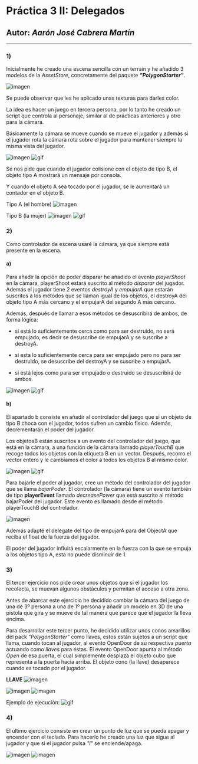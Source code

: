 # Práctica 3 II: Delegados
## Autor: _Aarón José Cabrera Martín_
---

### 1)

Inicialmente he creado una escena sencilla con un terrain y he añadido 3 modelos de la _AssetStore_, concretamente del paquete **_"PolygonStarter"_**.

![imagen](/media/1.1.png)

Se puede observar que les he aplicado unas texturas para darles color.

La idea es hacer un juego en tercera persona, por lo tanto he creado un script que controla al personaje, similar al de prácticas anteriores y otro para la cámara.

Básicamente la cámara se mueve cuando se mueve el jugador y además si el jugador rota la cámara rota sobre el jugador para mantener siempre la misma vista del jugador.

![imagen](/media/1.2.png)
![gif](/media/1.3.gif)

Se nos pide que cuando el jugador colisione con el objeto de tipo B, el objeto tipo A mostrará un mensaje por consola.

Y cuando el objeto A sea tocado por el jugador, se le aumentará un contador en el objeto B.

Tipo A (el hombre)
![imagen](/media/1.4.png)

Tipo B (la mujer)
![imagen](/media/1.5.png)
![gif](/media/1.6.gif)

### 2)

Como controlador de escena usaré la cámara, ya que siempre está presente en la escena.

#### a)

Para añadir la opción de poder disparar he añadido el evento _playerShoot_ en la cámara, playerShoot estará suscrito al método _disparar_ del jugador. Además el jugador tiene 2 eventos _destroyA_ y _empujarA_ que estarán suscritos a los métodos que se llaman igual de los objetos, el destroyA del objeto tipo A más cercano y el empujarA del segundo A más cercano. 

Además, después de llamar a esos métodos se desuscribirá de ambos, de forma lógica:

- si está lo suficientemente cerca como para ser destruido, no será empujado, es decir se desuscribe de empujarA y se suscribe a destroyA.

- si esta lo suficientemente cerca para ser empujado pero no para ser destruido, se desuscribe del destroyA y se suscribe a empujarA.

- si está lejos como para ser empujado o destruido se desuscribirá de ambos.

![imagen](/media/2.a.png)
![gif](/media/2.a.1.gif)

#### b)

El apartado b consiste en añadir al controlador del juego que si un objeto de tipo B choca con el jugador, todos sufren un cambio físico. Además, decrementarán el poder del jugador.  

Los objetosB están suscritos a un evento del controlador del juego, que está en la cámara, a una función de la cámara llamado _playerTouchB_ que recoge todos los objetos con la etiqueta B en un vector. Después, recorro el vector entero y le cambiamos el color a todos los objetos B al mismo color.

![imagen](/media/2.b.png)
![gif](/media/2.b.1.gif)


Para bajarle el poder al jugador, cree un método del controlador del jugador que se llama _bajarPoder_. El controlador (la cámara) tiene un evento también de tipo **playerEvent** llamado _decreasePower_ que está suscrito al método bajarPoder del jugador. Este evento es llamado desde el método playerTouchB del controlador.

![imagen](/media/2.b.2.png)

Además adapté el delegate del tipo de empujarA para del ObjectA que reciba el float de la fuerza del jugador. 

El poder del jugador influirá escalarmente en la fuerza con la que se empuja a los objetos tipo A, esta no puede disminuir de 1.

### 3)

El tercer ejercicio nos pide crear unos objetos que si el jugador los recolecta, se muevan algunos obstáculos y permitan el acceso a otra zona.

Antes de abarcar este ejercicio he decidido cambiar la cámara del juego de una de 3º persona a una de 1º persona y añadir un modelo en 3D de una pistola que gira y se mueve de tal manera que parece que el jugador la lleva encima.

Para desarrollar este tercer punto, he decidido utilizar unos conos amarillos del pack _"PolygonStarter"_ como llaves, estos están sujetos a un script que llama, cuando tocan al jugador, al evento OpenDoor de su respectiva _puerta_ actuando como _llaves_ para éstas. El evento OpenDoor apunta al método _Open_ de esa puerta, el cual simplemente desplaza el objeto cubo que representa a la puerta hacia arriba. El objeto cono (la llave) desaparece cuando es tocado por el jugador.

**LLAVE**
![imagen](/media/3.1.PNG)

![imagen](/media/3.2.png)
![imagen](/media/3.3.png)

Ejemplo de ejecución:
![gif](/media/3.4.gif)

### 4)

El último ejercicio consiste en crear un punto de luz que se pueda apagar y encender con el teclado. Para hacerlo he creado una luz que sigue al jugador y que si el jugador pulsa _"l"_ se enciende/apaga.

![imagen](/media/4.1.png)
![imagen](/media/4.2.png)


